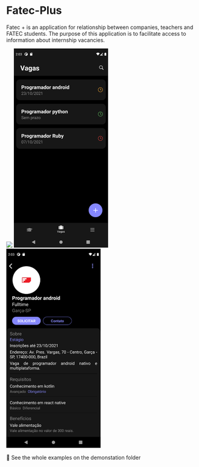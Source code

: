 # Fatec-Plus

Fatec + is an application for relationship between companies, teachers and FATEC students. The purpose of this application is to facilitate access to information about internship vacancies.

<div>
<img src="/demonstration/05_Selecione_Tipo_Usuário.png" width="250"/>
<img src="/demonstration/08_Vagas.png" width="250"/>
<img src="/demonstration/12_Vaga.png" width="250"/>
</div>

🙂 See the whole examples on the demonstation folder